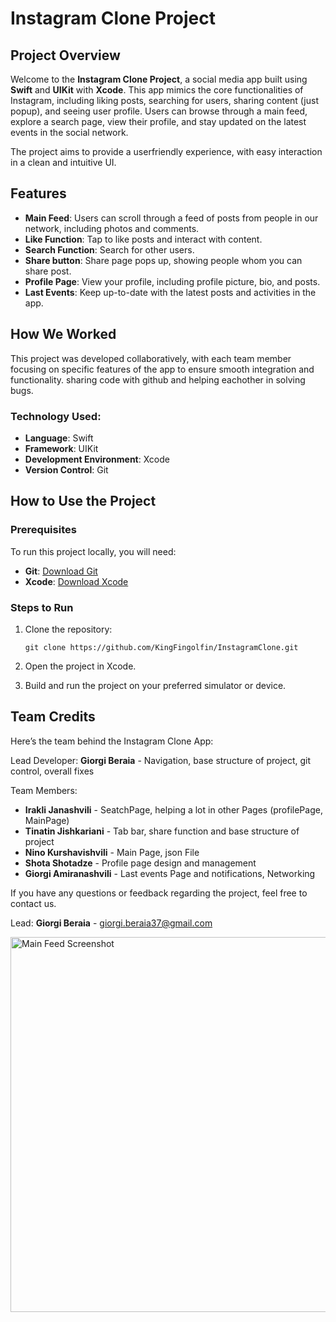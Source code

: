 # Instagram Clone Project

## Project Overview
Welcome to the **Instagram Clone Project**, a social media app built using **Swift** and **UIKit** with **Xcode**. This app mimics the core functionalities of Instagram, including liking posts, searching for users, sharing content (just popup), and seeing user profile. Users can browse through a main feed, explore a search page, view their profile, and stay updated on the latest events in the social network.

The project aims to provide a userfriendly experience, with easy interaction in a clean and intuitive UI.

## Features
- **Main Feed**: Users can scroll through a feed of posts from people in our network, including photos and comments.
- **Like Function**: Tap to like posts and interact with content.
- **Search Function**: Search for other users.
- **Share button**: Share page pops up, showing people whom you can share post.
- **Profile Page**: View your profile, including profile picture, bio, and posts.
- **Last Events**: Keep up-to-date with the latest posts and activities in the app.

## How We Worked
This project was developed collaboratively, with each team member focusing on specific features of the app to ensure smooth integration and functionality. sharing code with github and helping eachother in solving bugs.

### Technology Used:
- **Language**: Swift
- **Framework**: UIKit
- **Development Environment**: Xcode
- **Version Control**: Git

## How to Use the Project

### Prerequisites
To run this project locally, you will need:
- **Git**: [Download Git](https://git-scm.com/)
- **Xcode**: [Download Xcode](https://developer.apple.com/xcode/)

### Steps to Run
1. Clone the repository:  

   `git clone https://github.com/KingFingolfin/InstagramClone.git`

2. Open the project in Xcode.
3. Build and run the project on your preferred simulator or device.

## Team Credits
Here’s the team behind the Instagram Clone App:

Lead Developer: **Giorgi Beraia** - Navigation, base structure of project, git control, overall fixes

Team Members:
- **Irakli Janashvili** - SeatchPage, helping a lot in other Pages (profilePage, MainPage)
- **Tinatin Jishkariani** - Tab bar, share function and base structure of project
- **Nino Kurshavishvili** - Main Page, json File
- **Shota Shotadze** - Profile page design and management
- **Giorgi Amiranashvili** - Last events Page and notifications, Networking

If you have any questions or feedback regarding the project, feel free to contact us.

Lead: **Giorgi Beraia** - giorgi.beraia37@gmail.com


<img src="https://github.com/KingFingolfin/InstagramClone/blob/update/projectDesign/InstagramClone/Screenshots/main.png" alt="Main Feed Screenshot" width="600"/>
